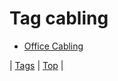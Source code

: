 <!--
title: Tag cabling
date: 2020-06-28T15:26:59.021Z
tags:
-->
# Tag cabling

 * [Office Cabling](65240482215.md)

| [Tags](tags.md) | [Top](index.md) |
